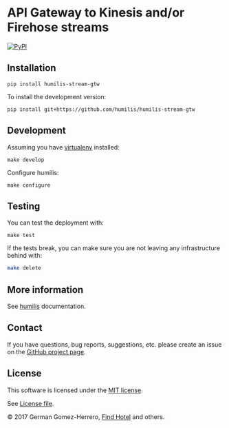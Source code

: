 # API Gateway to Kinesis and/or Firehose streams

[![PyPI](https://img.shields.io/pypi/v/humilis-stream-gtw.svg?style=flat)](https://pypi.python.org/pypi/humilis-stream-gtw)


[humilis]: https://github.com/humilis/humilis


## Installation


```
pip install humilis-stream-gtw
```


To install the development version:

```
pip install git+https://github.com/humilis/humilis-stream-gtw
```


## Development

Assuming you have [virtualenv][venv] installed:

[venv]: https://virtualenv.readthedocs.org/en/latest/

```
make develop
```

Configure humilis:

```
make configure
```


## Testing

You can test the deployment with:

```
make test
```

If the tests break, you can make sure you are not leaving any infrastructure
behind with:

```bash
make delete
```


## More information

See [humilis][humilis] documentation.

[humilis]: https://github.com/humilis/blob/master/README.md


## Contact

If you have questions, bug reports, suggestions, etc. please create an issue on
the [GitHub project page][github].

[github]: http://github.com/humilis/humilis-stream-gtw


## License

This software is licensed under the [MIT license][mit].

[mit]: http://en.wikipedia.org/wiki/MIT_License

See [License file][LICENSE].

[LICENSE]: ./LICENSE.txt


© 2017 German Gomez-Herrero, [Find Hotel][fh] and others.

[fh]: http://company.findhotel.net
